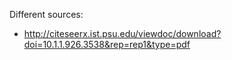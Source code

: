 Different sources:

-   http://citeseerx.ist.psu.edu/viewdoc/download?doi=10.1.1.926.3538&rep=rep1&type=pdf
